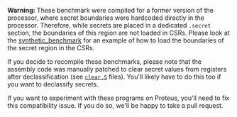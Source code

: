 **Warning:** These benchmark were compiled for a former version of the processor, where secret boundaries were hardcoded directly in the processor. Therefore, while secrets are placed in a dedicated `.secret` section, the boundaries of this region are not loaded in CSRs. Please look at the [synthetic_benchmark](../synthetic_benchmark) for an example of how to load the boundaries of the secret region in the CSRs.

If you decide to recompile these benchmarks, please note that the assembly code was manually patched to clear secret values from registers after declassification (see [`clear.S`](./curve25519/clear.S) files). You'll likely have to do this too if you want to declassify secrets.

If you want to experiment with these programs on Proteus, you'll need to fix this compatibility issue. If you do so, we'll be happy to take a pull request. 
